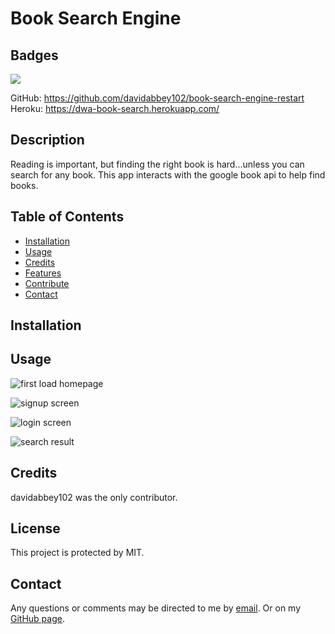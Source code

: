 # Book Search Engine

## Badges

![](https://img.shields.io/badge/License-MIT%20-blue.svg)

GitHub: https://github.com/davidabbey102/book-search-engine-restart
Heroku: https://dwa-book-search.herokuapp.com/
## Description

Reading is important, but finding the right book is hard...unless you can search for any book. This app interacts with the google book api to help find books. 

## Table of Contents

* [Installation](#installation)
* [Usage](#usage)
* [Credits](#credits)
* [Features](#features)
* [Contribute](#contribute)
* [Contact](#contact)

## Installation


## Usage

![first load homepage](https://user-images.githubusercontent.com/90018131/144118217-c24705f6-8a72-434f-aa6b-96cb06595192.png)


![signup screen](https://user-images.githubusercontent.com/90018131/144118434-3fb4b445-14cd-46e7-8b00-5e059f103498.png)


![login screen](https://user-images.githubusercontent.com/90018131/144118348-82c0af7b-8c75-4d21-8439-e55f9d8d6651.png)


![search result](https://user-images.githubusercontent.com/90018131/144118629-3278f105-6c7d-40c5-b1d3-f84ebba4aa7d.png)


## Credits

davidabbey102 was the only contributor.

## License

This project is protected by MIT.

## Contact

Any questions or comments may be directed to me by [email](davidabbey@earthlink.net). Or on my [GitHub page](https://github.com/davidabbey102).